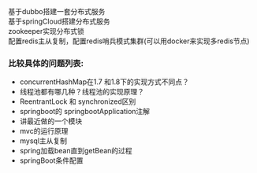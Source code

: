 基于dubbo搭建一套分布式服务  
基于springCloud搭建分布式服务  
zookeeper实现分布式锁  
配置redis主从复制，配置redis哨兵模式集群(可以用docker来实现多redis节点)  

### 比较具体的问题列表:
* concurrentHashMap在1.7 和1.8下的实现方式不同点？
* 线程池都有哪几种？线程池的实现原理？
* ReentrantLock 和 synchronized区别
* springboot的 springbootApplication注解
* 讲最近做的一个模块
* mvc的运行原理
* mysql主从复制
* spring加载bean直到getBean的过程
* springBoot条件配置